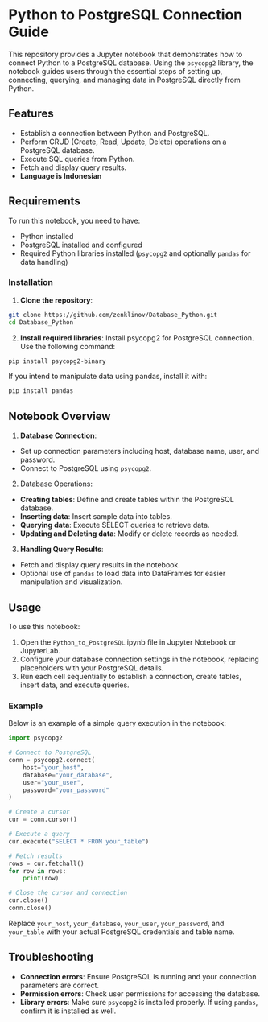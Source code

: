 # Python to PostgreSQL Connection Guide

This repository provides a Jupyter notebook that demonstrates how to connect Python to a PostgreSQL database. Using the `psycopg2` library, the notebook guides users through the essential steps of setting up, connecting, querying, and managing data in PostgreSQL directly from Python.

## Features

- Establish a connection between Python and PostgreSQL.
- Perform CRUD (Create, Read, Update, Delete) operations on a PostgreSQL database.
- Execute SQL queries from Python.
- Fetch and display query results.
- **Language is Indonesian**

## Requirements

To run this notebook, you need to have:

- Python installed
- PostgreSQL installed and configured
- Required Python libraries installed (`psycopg2` and optionally `pandas` for data handling)

### Installation

1. **Clone the repository**:
```bash
git clone https://github.com/zenklinov/Database_Python.git
cd Database_Python
```

2. **Install required libraries**: Install psycopg2 for PostgreSQL connection. Use the following command:
```bash
pip install psycopg2-binary
```
If you intend to manipulate data using pandas, install it with:
```bash
pip install pandas
```

## Notebook Overview
1. **Database Connection**:
- Set up connection parameters including host, database name, user, and password.
- Connect to PostgreSQL using ```psycopg2```.

2. Database Operations:
- **Creating tables**: Define and create tables within the PostgreSQL database.
- **Inserting data**: Insert sample data into tables.
- **Querying data**: Execute SELECT queries to retrieve data.
- **Updating and Deleting data**: Modify or delete records as needed.

3. **Handling Query Results**:
- Fetch and display query results in the notebook.
- Optional use of ```pandas``` to load data into DataFrames for easier manipulation and visualization.

## Usage
To use this notebook:
1. Open the ```Python_to_PostgreSQL```.ipynb file in Jupyter Notebook or JupyterLab.
2. Configure your database connection settings in the notebook, replacing placeholders with your PostgreSQL details.
3. Run each cell sequentially to establish a connection, create tables, insert data, and execute queries.

### Example
Below is an example of a simple query execution in the notebook:
```python
import psycopg2

# Connect to PostgreSQL
conn = psycopg2.connect(
    host="your_host",
    database="your_database",
    user="your_user",
    password="your_password"
)

# Create a cursor
cur = conn.cursor()

# Execute a query
cur.execute("SELECT * FROM your_table")

# Fetch results
rows = cur.fetchall()
for row in rows:
    print(row)

# Close the cursor and connection
cur.close()
conn.close()
```

Replace ```your_host```, ```your_database```, ```your_user```, ```your_password```, and ```your_table``` with your actual PostgreSQL credentials and table name.

## Troubleshooting
- **Connection errors**: Ensure PostgreSQL is running and your connection parameters are correct.
- **Permission errors**: Check user permissions for accessing the database.
- **Library errors**: Make sure ```psycopg2``` is installed properly. If using ```pandas```, confirm it is installed as well.
